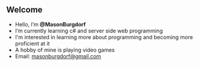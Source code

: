 ## Welcome
- Hello, I’m **@MasonBurgdorf**
- I’m currently learning c# and server side web programming
- I'm interested in learning more about programming and becoming more proficient at it
- A hobby of mine is playing video games
- Email: masonburgdorf@gmail.com

<!---
MasonBurgdorf/MasonBurgdorf is a ✨ special ✨ repository because its `README.md` (this file) appears on your GitHub profile.
You can click the Preview link to take a look at your changes.
--->
